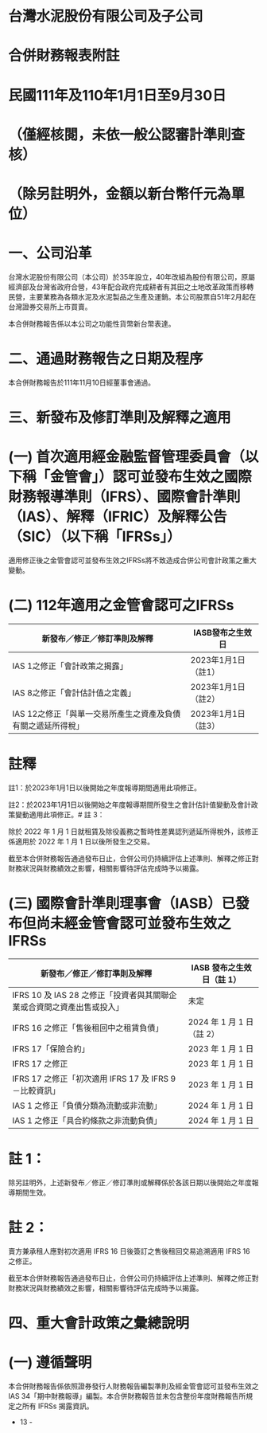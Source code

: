 # 台灣水泥股份有限公司及子公司

# 合併財務報表附註

# 民國111年及110年1月1日至9月30日

# （僅經核閱，未依一般公認審計準則查核）

# （除另註明外，金額以新台幣仟元為單位）

# 一、公司沿革

台灣水泥股份有限公司（本公司）於35年設立，40年改組為股份有限公司，原屬經濟部及台灣省政府合營，43年配合政府完成耕者有其田之土地改革政策而移轉民營，主要業務為各類水泥及水泥製品之生產及運銷。本公司股票自51年2月起在台灣證券交易所上市買賣。

本合併財務報告係以本公司之功能性貨幣新台幣表達。

# 二、通過財務報告之日期及程序

本合併財務報告於111年11月10日經董事會通過。

# 三、新發布及修訂準則及解釋之適用

# (一) 首次適用經金融監督管理委員會（以下稱「金管會」）認可並發布生效之國際財務報導準則（IFRS）、國際會計準則（IAS）、解釋（IFRIC）及解釋公告（SIC）（以下稱「IFRSs」）

適用修正後之金管會認可並發布生效之IFRSs將不致造成合併公司會計政策之重大變動。

# (二) 112年適用之金管會認可之IFRSs

|新發布／修正／修訂準則及解釋|IASB發布之生效日|
|---|---|
|IAS 1之修正「會計政策之揭露」|2023年1月1日（註1）|
|IAS 8之修正「會計估計值之定義」|2023年1月1日（註2）|
|IAS 12之修正「與單一交易所產生之資產及負債有關之遞延所得稅」|2023年1月1日（註3）|

# 註釋

註1：於2023年1月1日以後開始之年度報導期間適用此項修正。

註2：於2023年1月1日以後開始之年度報導期間所發生之會計估計值變動及會計政策變動適用此項修正。# 註 3：

除於 2022 年 1 月 1 日就租賃及除役義務之暫時性差異認列遞延所得稅外，該修正係適用於 2022 年 1 月 1 日以後所發生之交易。

截至本合併財務報告通過發布日止，合併公司仍持續評估上述準則、解釋之修正對財務狀況與財務績效之影響，相關影響待評估完成時予以揭露。

# (三) 國際會計準則理事會（IASB）已發布但尚未經金管會認可並發布生效之 IFRSs

|新發布／修正／修訂準則及解釋|IASB 發布之生效日（註 1）|
|---|---|
|IFRS 10 及 IAS 28 之修正「投資者與其關聯企業或合資間之資產出售或投入」|未定|
|IFRS 16 之修正「售後租回中之租賃負債」|2024 年 1 月 1 日（註 2）|
|IFRS 17「保險合約」|2023 年 1 月 1 日|
|IFRS 17 之修正|2023 年 1 月 1 日|
|IFRS 17 之修正「初次適用 IFRS 17 及 IFRS 9－比較資訊」|2023 年 1 月 1 日|
|IAS 1 之修正「負債分類為流動或非流動」|2024 年 1 月 1 日|
|IAS 1 之修正「具合約條款之非流動負債」|2024 年 1 月 1 日|

# 註 1：

除另註明外，上述新發布／修正／修訂準則或解釋係於各該日期以後開始之年度報導期間生效。

# 註 2：

賣方兼承租人應對初次適用 IFRS 16 日後簽訂之售後租回交易追溯適用 IFRS 16 之修正。

截至本合併財務報告通過發布日止，合併公司仍持續評估上述準則、解釋之修正對財務狀況與財務績效之影響，相關影響待評估完成時予以揭露。

# 四、重大會計政策之彙總說明

# (一) 遵循聲明

本合併財務報告係依照證券發行人財務報告編製準則及經金管會認可並發布生效之 IAS 34「期中財務報導」編製。本合併財務報告並未包含整份年度財務報告所規定之所有 IFRSs 揭露資訊。

- 13 -